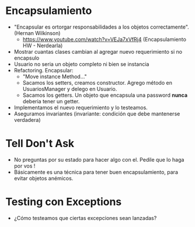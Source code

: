 # Encapsulamiento

- "Encapsular es ortorgar responsabilidades a los objetos correctamente". (Hernan Wilkinson)
    - https://www.youtube.com/watch?v=VEJa7xVfRj4 (Encapsulamiento HW - Nerdearla)
- Mostrar cuantas clases cambian al agregar nuevo requerimiento si no encapsulo
- Usuario no seria un objeto completo ni bien se instancia
- Refactoring. Encapsular:
    - "Move instance Method..."
    - Sacamos los setters, creamos constructor. Agrego método en UsuariosManager y delego en Usuario.
    - Sacamos los getters. Un objeto que encapsula una password **nunca** deberia tener un getter.
- Implementamos el nuevo requerimiento y lo testeamos.
- Aseguramos invariantes (invariante: condición que debe mantenerse verdadera)

# Tell Don't Ask

- No preguntas por su estado para hacer algo con el. Pedile que lo haga por vos !
- Básicamente es una técnica para tener buen encapsulamiento, para evitar objetos anémicos.

# Testing con Exceptions

- ¿Cómo testeamos que ciertas excepciones sean lanzadas?

